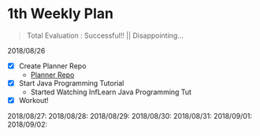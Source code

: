 # 1th Weekly Plan

> Total Evaluation : Successful!! || Disappointing...

2018/08/26

- [x] Create Planner Repo
  - [Planner Repo](https://github.com/lopun/planner)
- [x] Start Java Programming Tutorial
  - Started Watching InfLearn Java Programming Tut
- [x] Workout!

2018/08/27:
2018/08/28:
2018/08/29:
2018/08/30:
2018/08/31:
2018/09/01:
2018/09/02:
